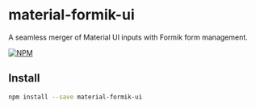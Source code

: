 # material-formik-ui

A seamless merger of Material UI inputs with Formik form management.

[![NPM](https://img.shields.io/npm/v/https://www.npmjs.com/package/material-formik-ui.svg)](https://www.npmjs.com/package/material-formik-ui)

## Install

```bash
npm install --save material-formik-ui
```
